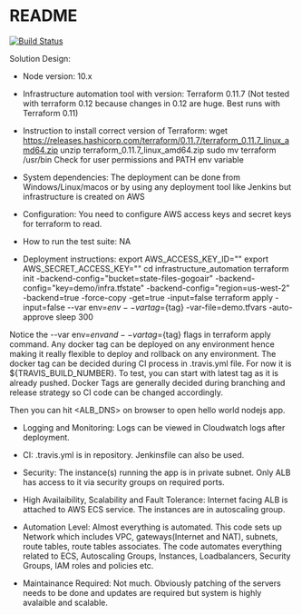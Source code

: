 # README
[![Build Status](https://travis-ci.org/deosha/gogoair-demo.svg?branch=master)](https://travis-ci.org/deosha/gogoair-demo)

Solution Design:


* Node version: 10.x

* Infrastructure automation tool with version: Terraform 0.11.7 (Not tested with terraform 0.12 because changes in 0.12 are huge. Best runs with Terraform 0.11)

* Instruction to install correct version of Terraform:
wget https://releases.hashicorp.com/terraform/0.11.7/terraform_0.11.7_linux_amd64.zip
unzip terraform_0.11.7_linux_amd64.zip
sudo mv terraform /usr/bin
Check for user permissions and PATH env variable

* System dependencies: The deployment can be done from Windows/Linux/macos or by using any deployment tool like Jenkins but infrastructure is created on AWS

* Configuration: You need to configure AWS access keys and secret keys for terraform to read.

* How to run the test suite: NA

* Deployment instructions:
export AWS_ACCESS_KEY_ID=""
export AWS_SECRET_ACCESS_KEY=""
cd infrastructure_automation
terraform init -backend-config="bucket=state-files-gogoair" -backend-config="key=demo/infra.tfstate" -backend-config="region=us-west-2" -backend=true -force-copy -get=true -input=false
terraform apply -input=false --var env=${env} --var tag=${tag} -var-file=demo.tfvars -auto-approve
sleep 300

Notice the --var env=${env} and --var tag=${tag} flags in terraform apply command. Any docker tag can be deployed on any environment hence making it really flexible to deploy and rollback on any environment.
The docker tag can be decided during CI process in .travis.yml file. For now it is ${TRAVIS_BUILD_NUMBER}. To test, you can start with latest tag as it is already pushed.
Docker Tags are generally decided during branching and release strategy so CI code can be changed accordingly.

Then you can hit <ALB_DNS> on browser to open hello world nodejs app.

* Logging and Monitoring: Logs can be viewed in Cloudwatch logs after deployment.

* CI: .travis.yml is in repository. Jenkinsfile can also be used.

* Security: The instance(s) running the app is in private subnet. Only ALB has access to it via security groups on required ports.

* High Availaibility, Scalability and Fault Tolerance: Internet facing ALB is attached to AWS ECS service. The instances are in autoscaling group.

* Automation Level: Almost everything is automated. This code sets up Network which includes VPC, gateways(Internet and NAT), subnets,
route tables, route tables associates. The code automates everything related to ECS, Autoscaling Groups, Instances, Loadbalancers, Security Groups, IAM roles and policies etc.

* Maintainance Required: Not much. Obviously patching of the servers needs to be done and updates are required but system is highly avalaible and scalable.




